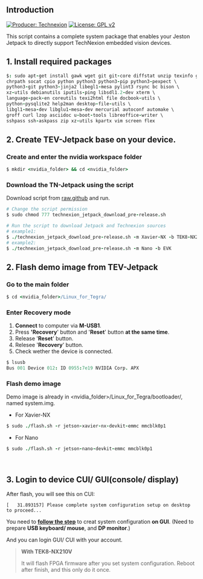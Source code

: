 ## Introduction

[![Producer: Technexion](https://img.shields.io/badge/Producer-Technexion-blue.svg)](https://www.technexion.com)
[![License: GPL v2](https://img.shields.io/badge/License-GPL%20v2-blue.svg)](https://www.gnu.org/licenses/old-licenses/gpl-2.0.en.html)

This script contains a complete system package that enables your Jeston Jetpack to directly support TechNexion embedded vision devices.

## 1. Install required packages
```coffeescript
$: sudo apt-get install gawk wget git git-core diffstat unzip texinfo gcc-multilib build-essential \
chrpath socat cpio python python3 python3-pip python3-pexpect \
python3-git python3-jinja2 libegl1-mesa pylint3 rsync bc bison \
xz-utils debianutils iputils-ping libsdl1.2-dev xterm \
language-pack-en coreutils texi2html file docbook-utils \
python-pysqlite2 help2man desktop-file-utils \
libgl1-mesa-dev libglu1-mesa-dev mercurial autoconf automake \
groff curl lzop asciidoc u-boot-tools libreoffice-writer \
sshpass ssh-askpass zip xz-utils kpartx vim screen flex
```

## 2. Create TEV-Jetpack base on your device.

### Create and enter the nvidia workspace folder
```coffeescript
$ mkdir <nvidia_folder> && cd <nvidia_folder>
```

### Download the TN-Jetpack using the script
Download script from [raw.github](https://raw.githubusercontent.com/TechNexion-Vision/TEV-Jetson_Jetpack_script/master/technexion_jetpack_download_pre-release.sh) and run.
```coffeescript
# Change the script permission
$ sudo chmod 777 technexion_jetpack_download_pre-release.sh

# Run the script to download Jetpack and Technexion sources
# example1:
$ ./technexion_jetpack_download_pre-release.sh -m Xavier-NX -b TEK8-NX210V
# example2:
$ ./technexion_jetpack_download_pre-release.sh -m Nano -b EVK
```
## 2. Flash demo image from TEV-Jetpack

### Go to the main folder
```coffeescript
$ cd <nvidia_folder>/Linux_for_Tegra/
```

### Enter Recovery mode
1. **Connect** to computer via **M-USB1**.
2. Press **'Recovery**' button and '**Reset**' button **at the same time**.
3. Release '**Reset**' button.
4. Relesee '**Recovery**' button.
5. Check wether the device is connected.
```coffeescript
$ lsusb
Bus 001 Device 012: ID 0955:7e19 NVIDIA Corp. APX
```

### Flash demo image 
Demo image is already in <nvidia_folder>/Linux_for_Tegra/bootloader/, named system.img.

* For Xavier-NX
```coffeescript
$ sudo ./flash.sh -r jetson-xavier-nx-devkit-emmc mmcblk0p1 
```

* For Nano
```coffeescript
$ sudo ./flash.sh -r jetson-nano-devkit-emmc mmcblk0p1 
```
<br />

## 3. Login to device CUI/ GUI(console/ display)
After flash, you will see this on CUI:
```
[   31.893157] Please complete system configuration setup on desktop to proceed...
```
You need to **[follow the step](https://www.linuxtechi.com/ubuntu-18-04-lts-desktop-installation-guide-screenshots/)** to creat system configuration **on GUI**.
(Need to prepare **USB keyboard/ mouse**, and **DP monitor**.)

And you can login GUI/ CUI with your account.
> **With TEK8-NX210V**
> 
> It will flash FPGA firmware after you set system configuration.
> Reboot after finish, and this only do it once.


